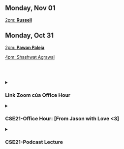 <!-- OFFICE HOURS VIDEOS  -->

## Monday, Nov 01

[2pm: **Russell**](https://youtu.be/GEbbeShGnnU)

## Monday, Oct 31

[2pm: **Pawan Paleja**](https://youtube.com/playlist?list=PL4AmtboypRLbAxMttHXp-gBUuokbxDaP0)

[4pm: Shashwat Agrawal](https://youtu.be/XVlODgX5zGU)

<br>
<br>
<br>

<!-- PERSONAL ZOOM LINKS  -->
<details>
<summary><h3>Link Zoom của Office Hour</h3></summary>

[Phú Anh](https://ucsd.zoom.us/j/95718967381)

[Thịnh(TBD)]()

[Nhật(TBD)]()

[Jason(TBD)]()

</details>

<!-- OFFICE HOURS ZOOM  -->
<details>
<summary><h3>CSE21-Office Hour: [From Jason with Love <3]</h3></summary>

[**Russell (Tue 2-4PM)**](https://ucsd.zoom.us/j/91503384754)

[**Shashwat Agrawal (Mon 4-5PM)**](https://ucsd.zoom.us/j/8929511298)

[**Shibani Likhite (Wed 9-11Am)**](https://ucsd.zoom.us/j/95362523855)

[**Akhila Chekuri (Tue/Thu 7-8pm)**](https://ucsd.zoom.us/j/95714873414)

[**Zhichao Liu (Fri 5-7PM)**](https://ucsd.zoom.us/j/8753747530)

</details>

<details>
  
<!-- PODCAST  -->
<summary><h3>CSE21-Podcast Lecture</h3></summary>

[**Lecture-CSE21**](https://podcast.ucsd.edu/watch/fa22/cse21_a00)

</details>
